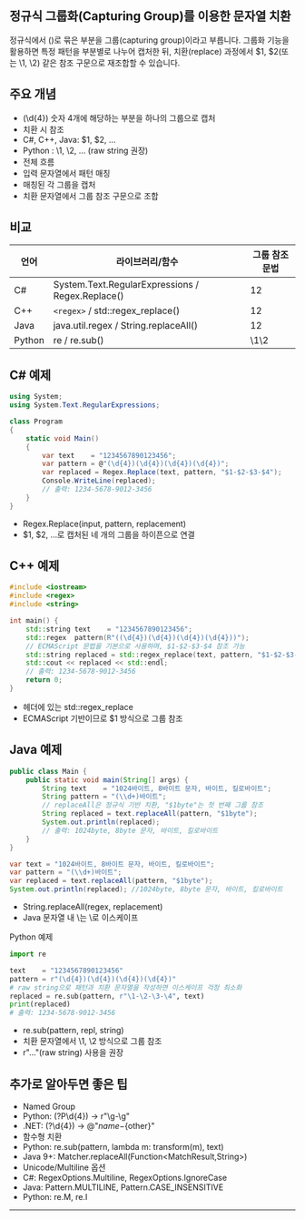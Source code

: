 ## 정규식 그룹화(Capturing Group)를 이용한 문자열 치환
정규식에서 ()로 묶은 부분을 그룹(capturing group)이라고 부릅니다.
그룹화 기능을 활용하면 특정 패턴을 부분별로 나누어 캡처한 뒤, 치환(replace) 과정에서 $1, $2(또는 \1, \2) 같은 참조 구문으로 재조합할 수 있습니다.

## 주요 개념
- (\d{4})
숫자 4개에 해당하는 부분을 하나의 그룹으로 캡처
- 치환 시 참조
- C#, C++, Java: $1, $2, …
- Python         : \1, \2, … (raw string 권장)
- 전체 흐름
- 입력 문자열에서 패턴 매칭
- 매칭된 각 그룹을 캡처
- 치환 문자열에서 그룹 참조 구문으로 조합

## 비교
| 언어   | 라이브러리/함수                         | 그룹 참조 문법 |
| ------ | ---------------------------------------- | -------------- |
| C#     | System.Text.RegularExpressions / Regex.Replace() | $1$2           |
| C++    | `<regex>` / std::regex_replace()         | $1$2           |
| Java   | java.util.regex / String.replaceAll()    | $1$2           |
| Python | re / re.sub()                            | \1\2           |


## C# 예제
```csharp
using System;
using System.Text.RegularExpressions;

class Program
{
    static void Main()
    {
        var text    = "1234567890123456";
        var pattern = @"(\d{4})(\d{4})(\d{4})(\d{4})";
        var replaced = Regex.Replace(text, pattern, "$1-$2-$3-$4");
        Console.WriteLine(replaced);
        // 출력: 1234-5678-9012-3456
    }
}
```

- Regex.Replace(input, pattern, replacement)
- $1, $2, …로 캡처된 네 개의 그룹을 하이픈으로 연결

## C++ 예제
```cpp
#include <iostream>
#include <regex>
#include <string>

int main() {
    std::string text    = "1234567890123456";
    std::regex  pattern(R"((\d{4})(\d{4})(\d{4})(\d{4}))");
    // ECMAScript 문법을 기본으로 사용하며, $1-$2-$3-$4 참조 가능
    std::string replaced = std::regex_replace(text, pattern, "$1-$2-$3-$4");
    std::cout << replaced << std::endl;
    // 출력: 1234-5678-9012-3456
    return 0;
}
```

- <regex> 헤더에 있는 std::regex_replace
- ECMAScript 기반이므로 $1 방식으로 그룹 참조

## Java 예제
```java
public class Main {
    public static void main(String[] args) {
        String text    = "1024바이트, 8바이트 문자, 바이트, 킬로바이트";
        String pattern = "(\\d+)바이트";
        // replaceAll은 정규식 기반 치환, "$1byte"는 첫 번째 그룹 참조
        String replaced = text.replaceAll(pattern, "$1byte");
        System.out.println(replaced);
        // 출력: 1024byte, 8byte 문자, 바이트, 킬로바이트
    }
}
```

```java
var text = "1024바이트, 8바이트 문자, 바이트, 킬로바이트";
var pattern = "(\\d+)바이트";
var replaced = text.replaceAll(pattern, "$1byte");
System.out.println(replaced); //1024byte, 8byte 문자, 바이트, 킬로바이트
```

- String.replaceAll(regex, replacement)
- Java 문자열 내 \는 \\로 이스케이프

Python 예제
```python
import re

text    = "1234567890123456"
pattern = r"(\d{4})(\d{4})(\d{4})(\d{4})"
# raw string으로 패턴과 치환 문자열을 작성하면 이스케이프 걱정 최소화
replaced = re.sub(pattern, r"\1-\2-\3-\4", text)
print(replaced)
# 출력: 1234-5678-9012-3456
```


- re.sub(pattern, repl, string)
- 치환 문자열에서 \1, \2 방식으로 그룹 참조
- r"…"(raw string) 사용을 권장

## 추가로 알아두면 좋은 팁
- Named Group
- Python: (?P<name>\d{4}) → r"\g<name>-\g<other>"
- .NET:   (?<name>\d{4}) → @"${name}-${other}"
- 함수형 치환
- Python: re.sub(pattern, lambda m: transform(m), text)
- Java 9+: Matcher.replaceAll(Function<MatchResult,String>)
- Unicode/Multiline 옵션
- C#: RegexOptions.Multiline, RegexOptions.IgnoreCase
- Java: Pattern.MULTILINE, Pattern.CASE_INSENSITIVE
- Python: re.M, re.I

---
